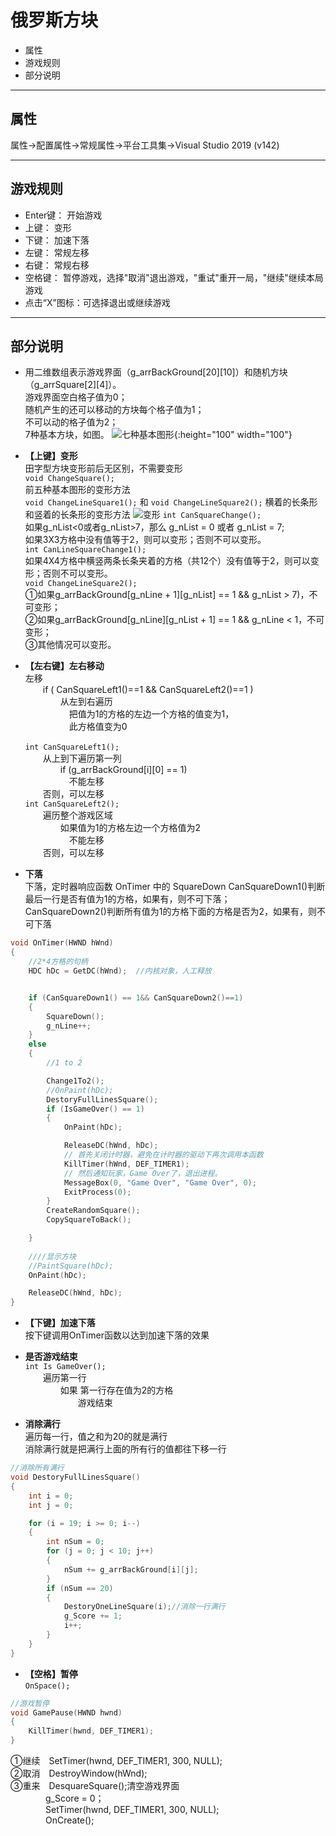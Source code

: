 # 俄罗斯方块

* 属性
* 游戏规则
* 部分说明

****

## 属性

属性->配置属性->常规属性->平台工具集->Visual Studio 2019 (v142)  
****

## 游戏规则

* Enter键： 开始游戏
* 上键： 变形
* 下键： 加速下落
* 左键： 常规左移
* 右键： 常规右移
* 空格键： 暂停游戏，选择"取消"退出游戏，"重试"重开一局，"继续"继续本局游戏
* 点击“X”图标：可选择退出或继续游戏

****

## 部分说明

* 用二维数组表示游戏界面（g_arrBackGround[20][10]）和随机方块（g_arrSquare[2][4]）。  
游戏界面空白格子值为0；  
随机产生的还可以移动的方块每个格子值为1；  
不可以动的格子值为2；  
7种基本方块，如图。
![七种基本图形](说明图集/七种基本图形.jpg){:height="100" width="100"}

* **【上键】变形**  
田字型方块变形前后无区别，不需要变形  
`void ChangeSquare();`  
前五种基本图形的变形方法  
`void ChangeLineSquare1();` 和 `void ChangeLineSquare2();`
横着的长条形和竖着的长条形的变形方法
![变形](说明图集/上键变形.jpg)
`int CanSquareChange();`  
如果g_nList<0或者g_nList>7，那么 g_nList = 0 或者 g_nList = 7;  
如果3X3方格中没有值等于2，则可以变形；否则不可以变形。  
`int CanLineSquareChange1();`  
如果4X4方格中横竖两条长条夹着的方格（共12个）没有值等于2，则可以变形；否则不可以变形。  
`void ChangeLineSquare2();`  
①如果g_arrBackGround[g_nLine + 1][g_nList] == 1 && g_nList > 7)，不可变形；  
②如果g_arrBackGround[g_nLine][g_nList + 1] == 1 && g_nLine < 1，不可变形；  
③其他情况可以变形。

* **【左右键】左右移动**  
左移  
&emsp;&emsp;if ( CanSquareLeft1()==1 && CanSquareLeft2()==1 )  
&emsp;&emsp;&emsp;&emsp;从左到右遍历   
&emsp;&emsp;&emsp;&emsp;&emsp;把值为1的方格的左边一个方格的值变为1，  
&emsp;&emsp;&emsp;&emsp;&emsp;此方格值变为0  
&emsp;&emsp;&emsp;&emsp;  
`int CanSquareLeft1();`  
&emsp;&emsp;从上到下遍历第一列  
&emsp;&emsp;&emsp;&emsp;if (g_arrBackGround[i][0] == 1)  
&emsp;&emsp;&emsp;&emsp;&emsp;不能左移  
&emsp;&emsp;否则，可以左移  
`int CanSquareLeft2();`  
&emsp;&emsp;遍历整个游戏区域  
&emsp;&emsp;&emsp;&emsp;如果值为1的方格左边一个方格值为2  
&emsp;&emsp;&emsp;&emsp;&emsp;不能左移  
&emsp;&emsp;否则，可以左移

* **下落**  
下落，定时器响应函数 OnTimer 中的 SquareDown
CanSquareDown1()判断最后一行是否有值为1的方格，如果有，则不可下落；  
CanSquareDown2()判断所有值为1的方格下面的方格是否为2，如果有，则不可下落

```C
void OnTimer(HWND hWnd)
{
	//2*4方格的句柄
	HDC hDc = GetDC(hWnd);  //内核对象，人工释放


	if (CanSquareDown1() == 1&& CanSquareDown2()==1)
	{
		SquareDown();
		g_nLine++;
	}
	else
	{
		//1 to 2

		Change1To2();
		//OnPaint(hDc);
		DestoryFullLinesSquare();
		if (IsGameOver() == 1)
		{
			OnPaint(hDc);

			ReleaseDC(hWnd, hDc);
			// 首先关闭计时器，避免在计时器的驱动下再次调用本函数
			KillTimer(hWnd, DEF_TIMER1);
			// 然后通知玩家，Game Over了，退出进程。
			MessageBox(0, "Game Over", "Game Over", 0);
			ExitProcess(0);
		}
		CreateRandomSquare();
		CopySquareToBack();

	}
	
    ////显示方块
	//PaintSquare(hDc);
	OnPaint(hDc);

	ReleaseDC(hWnd, hDc);
}
```

* **【下键】加速下落**  
按下键调用OnTimer函数以达到加速下落的效果

* **是否游戏结束**  
`int Is GameOver();`  
&emsp;&emsp;遍历第一行   
&emsp;&emsp;&emsp;&emsp;如果  第一行存在值为2的方格  
&emsp;&emsp;&emsp;&emsp;&emsp;&emsp;游戏结束

* **消除满行**  
遍历每一行，值之和为20的就是满行  
消除满行就是把满行上面的所有行的值都往下移一行
```C
//消除所有满行
void DestoryFullLinesSquare()
{
	int i = 0;
	int j = 0;

	for (i = 19; i >= 0; i--)
	{
		int nSum = 0;
		for (j = 0; j < 10; j++)
		{
			nSum += g_arrBackGround[i][j];
		}
		if (nSum == 20)
		{
			DestoryOneLineSquare(i);//消除一行满行
			g_Score += 1;
			i++;
		}
	}
}

```

* **【空格】暂停**  
`OnSpace();`
```c
//游戏暂停
void GamePause(HWND hwnd)
{
	KillTimer(hwnd, DEF_TIMER1);
}
```  

①继续&emsp;SetTimer(hwnd, DEF_TIMER1, 300, NULL);  
②取消&emsp;DestroyWindow(hWnd);  
③重来&emsp;DesquareSquare();清空游戏界面  
&emsp;&emsp;&emsp;&emsp;g_Score = 0；  
&emsp;&emsp;&emsp;&emsp;SetTimer(hwnd, DEF_TIMER1, 300, NULL);  
&emsp;&emsp;&emsp;&emsp;OnCreate();  
